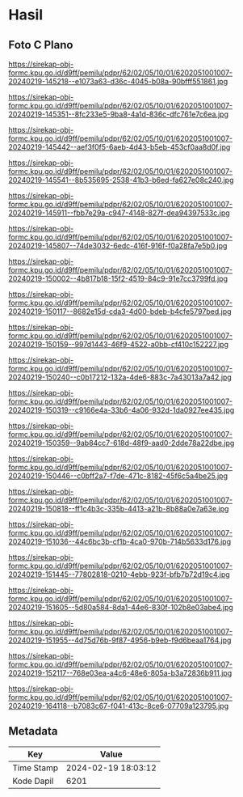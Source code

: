 # Hasil

## Foto C Plano

https://sirekap-obj-formc.kpu.go.id/d9ff/pemilu/pdpr/62/02/05/10/01/6202051001007-20240219-145218--e1073a63-d36c-4045-b08a-90bfff551861.jpg

https://sirekap-obj-formc.kpu.go.id/d9ff/pemilu/pdpr/62/02/05/10/01/6202051001007-20240219-145351--8fc233e5-9ba8-4a1d-836c-dfc761e7c6ea.jpg

https://sirekap-obj-formc.kpu.go.id/d9ff/pemilu/pdpr/62/02/05/10/01/6202051001007-20240219-145442--aef3f0f5-6aeb-4d43-b5eb-453cf0aa8d0f.jpg

https://sirekap-obj-formc.kpu.go.id/d9ff/pemilu/pdpr/62/02/05/10/01/6202051001007-20240219-145541--8b535695-2538-41b3-b6ed-fa627e08c240.jpg

https://sirekap-obj-formc.kpu.go.id/d9ff/pemilu/pdpr/62/02/05/10/01/6202051001007-20240219-145911--fbb7e29a-c947-4148-827f-dea94397533c.jpg

https://sirekap-obj-formc.kpu.go.id/d9ff/pemilu/pdpr/62/02/05/10/01/6202051001007-20240219-145807--74de3032-6edc-416f-916f-f0a28fa7e5b0.jpg

https://sirekap-obj-formc.kpu.go.id/d9ff/pemilu/pdpr/62/02/05/10/01/6202051001007-20240219-150002--4b817b18-15f2-4519-84c9-91e7cc3799fd.jpg

https://sirekap-obj-formc.kpu.go.id/d9ff/pemilu/pdpr/62/02/05/10/01/6202051001007-20240219-150117--8682e15d-cda3-4d00-bdeb-b4cfe5797bed.jpg

https://sirekap-obj-formc.kpu.go.id/d9ff/pemilu/pdpr/62/02/05/10/01/6202051001007-20240219-150159--997d1443-46f9-4522-a0bb-cf410c152227.jpg

https://sirekap-obj-formc.kpu.go.id/d9ff/pemilu/pdpr/62/02/05/10/01/6202051001007-20240219-150240--c0b17212-132a-4de6-883c-7a43013a7a42.jpg

https://sirekap-obj-formc.kpu.go.id/d9ff/pemilu/pdpr/62/02/05/10/01/6202051001007-20240219-150319--c9166e4a-33b6-4a06-932d-1da0927ee435.jpg

https://sirekap-obj-formc.kpu.go.id/d9ff/pemilu/pdpr/62/02/05/10/01/6202051001007-20240219-150359--9ab84cc7-618d-48f9-aad0-2dde78a22dbe.jpg

https://sirekap-obj-formc.kpu.go.id/d9ff/pemilu/pdpr/62/02/05/10/01/6202051001007-20240219-150446--c0bff2a7-f7de-471c-8182-45f6c5a4be25.jpg

https://sirekap-obj-formc.kpu.go.id/d9ff/pemilu/pdpr/62/02/05/10/01/6202051001007-20240219-150818--ff1c4b3c-335b-4413-a21b-8b88a0e7a63e.jpg

https://sirekap-obj-formc.kpu.go.id/d9ff/pemilu/pdpr/62/02/05/10/01/6202051001007-20240219-151036--44c6bc3b-cf1b-4ca0-970b-714b5633d176.jpg

https://sirekap-obj-formc.kpu.go.id/d9ff/pemilu/pdpr/62/02/05/10/01/6202051001007-20240219-151445--77802818-0210-4ebb-923f-bfb7b72d19c4.jpg

https://sirekap-obj-formc.kpu.go.id/d9ff/pemilu/pdpr/62/02/05/10/01/6202051001007-20240219-151605--5d80a584-8da1-44e6-830f-102b8e03abe4.jpg

https://sirekap-obj-formc.kpu.go.id/d9ff/pemilu/pdpr/62/02/05/10/01/6202051001007-20240219-151955--4d75d76b-9f87-4956-b9eb-f9d6beaa1764.jpg

https://sirekap-obj-formc.kpu.go.id/d9ff/pemilu/pdpr/62/02/05/10/01/6202051001007-20240219-152117--768e03ea-a4c6-48e6-805a-b3a72836b911.jpg

https://sirekap-obj-formc.kpu.go.id/d9ff/pemilu/pdpr/62/02/05/10/01/6202051001007-20240219-164118--b7083c67-f041-413c-8ce6-07709a123795.jpg


## Metadata

| Key        | Value               |
| ---------- | ------------------- |
| Time Stamp | 2024-02-19 18:03:12 |
| Kode Dapil | 6201                |



